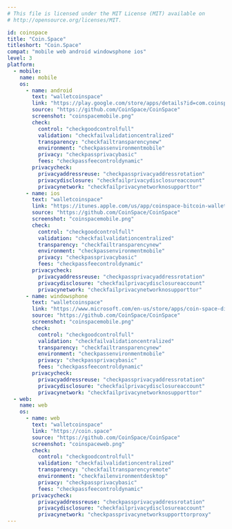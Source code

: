 ```yaml
---
# This file is licensed under the MIT License (MIT) available on
# http://opensource.org/licenses/MIT.

id: coinspace
title: "Coin.Space"
titleshort: "Coin.Space"
compat: "mobile web android windowsphone ios"
level: 3
platform:
  - mobile:
    name: mobile
    os:
      - name: android
        text: "walletcoinspace"
        link: "https://play.google.com/store/apps/details?id=com.coinspace.app"
        source: "https://github.com/CoinSpace/CoinSpace"
        screenshot: "coinspacemobile.png"
        check:
          control: "checkgoodcontrolfull"
          validation: "checkfailvalidationcentralized"
          transparency: "checkfailtransparencynew"
          environment: "checkpassenvironmentmobile"
          privacy: "checkpassprivacybasic"
          fees: "checkpassfeecontroldynamic"
        privacycheck:
          privacyaddressreuse: "checkpassprivacyaddressrotation"
          privacydisclosure: "checkfailprivacydisclosureaccount"
          privacynetwork: "checkfailprivacynetworknosupporttor"
      - name: ios
        text: "walletcoinspace"
        link: "https://itunes.apple.com/us/app/coinspace-bitcoin-wallet/id980719434?mt=8"
        source: "https://github.com/CoinSpace/CoinSpace"
        screenshot: "coinspacemobile.png"
        check:
          control: "checkgoodcontrolfull"
          validation: "checkfailvalidationcentralized"
          transparency: "checkfailtransparencynew"
          environment: "checkpassenvironmentmobile"
          privacy: "checkpassprivacybasic"
          fees: "checkpassfeecontroldynamic"
        privacycheck:
          privacyaddressreuse: "checkpassprivacyaddressrotation"
          privacydisclosure: "checkfailprivacydisclosureaccount"
          privacynetwork: "checkfailprivacynetworknosupporttor"
      - name: windowsphone
        text: "walletcoinspace"
        link: "https://www.microsoft.com/en-us/store/apps/coin-space-digital-currency-wallet/9nblgggz58z9"
        source: "https://github.com/CoinSpace/CoinSpace"
        screenshot: "coinspacemobile.png"
        check:
          control: "checkgoodcontrolfull"
          validation: "checkfailvalidationcentralized"
          transparency: "checkfailtransparencynew"
          environment: "checkpassenvironmentmobile"
          privacy: "checkpassprivacybasic"
          fees: "checkpassfeecontroldynamic"
        privacycheck:
          privacyaddressreuse: "checkpassprivacyaddressrotation"
          privacydisclosure: "checkfailprivacydisclosureaccount"
          privacynetwork: "checkfailprivacynetworknosupporttor"
  - web:
    name: web
    os:
      - name: web
        text: "walletcoinspace"
        link: "https://coin.space"
        source: "https://github.com/CoinSpace/CoinSpace"
        screenshot: "coinspaceweb.png"
        check:
          control: "checkgoodcontrolfull"
          validation: "checkfailvalidationcentralized"
          transparency: "checkfailtransparencyremote"
          environment: "checkfailenvironmentdesktop"
          privacy: "checkpassprivacybasic"
          fees: "checkpassfeecontroldynamic"
        privacycheck:
          privacyaddressreuse: "checkpassprivacyaddressrotation"
          privacydisclosure: "checkfailprivacydisclosureaccount"
          privacynetwork: "checkpassprivacynetworksupporttorproxy"
---
```

